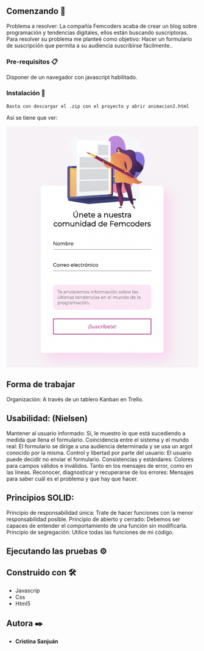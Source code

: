 ## Comenzando 🚀

Problema a resolver: La compañía Femcoders acaba de crear un blog sobre programación y tendencias digitales, ellos están buscando suscriptoras.
Para resolver su problema me planteé como objetivo: Hacer un formulario de suscripción que permita a su audiencia suscribirse fácilmente..


### Pre-requisitos 📋

Disponer de un navegador con javascript habilitado.

### Instalación 🔧

```
Basta con descargar el .zip con el proyecto y abrir animacion2.html
```
Así se tiene que ver:

![Imagen del formulario](imagen.png)

## Forma de trabajar

Organización: A través de un tablero Kanban en Trello. 


## Usabilidad: (Nielsen)
Mantener al usuario informado: Sí, le muestro lo que está sucediendo a medida que llena el formulario.
Coincidencia entre el sistema y el mundo real: El formulario se dirige a una audiencia determinada y se usa un argot conocido por la misma.
Control y libertad por parte del usuario: El usuario puede decidir no enviar el formulario.
Consistencias y estándares: Colores para campos válidos e inválidos. Tanto en los mensajes de error, como en las líneas.
Reconocer, diagnosticar y recuperarse de los errores: Mensajes para saber cuál es el problema y que hay que hacer.

## Principios SOLID:
Principio de responsabilidad única: Trate de hacer funciones con la menor responsabilidad posible.
Principio de abierto y cerrado: Debemos ser capaces de entender el comportamiento de una función sin modificarla.
Principio de segregación: Utilice todas las funciones de mi código.

## Ejecutando las pruebas ⚙️

## Construido con 🛠️

* Javascrip
* Css
* Html5
## Autora ✒️

* **Cristina Sanjuán** 
